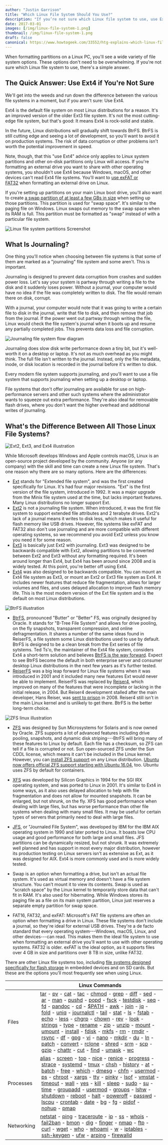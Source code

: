 ```yaml
---
author: "Justin Garrison"
title: "Which Linux File System Should You Use?"
description: "If you’re not sure which Linux file system to use, use Ext4"
date: 2017-03-01
images: [/img/linux-file-system-1.png]
thumbnail: /img/linux-file-system-1.png
draft: false
canonical: https://www.howtogeek.com/33552/htg-explains-which-linux-file-system-should-you-choose/
---
```


When formatting partitions on a Linux PC, you'll see a wide variety of file system options. These options don't need to be overwhelming. If you're not sure which Linux file system to use, there's a simple answer.

## The Quick Answer: Use Ext4 if You're Not Sure

We'll get into the weeds and run down the difference between the various file systems in a moment, but if you aren't sure: Use Ext4.

Ext4 is the default file system on most Linux distributions for a reason. It's an improved version of the older Ext3 file system. It's not the most cutting-edge file system, but that's good: It means Ext4 is rock-solid and stable.

In the future, Linux distributions will gradually shift towards BtrFS. BtrFS is still cutting edge and seeing a lot of development, so you'll want to avoid it on production systems. The risk of data corruption or other problems isn't worth the potential improvement in speed.

Note, though, that this "use Ext4" advice only applies to Linux system partitions and other on-disk partitions only Linux will access. If you're formatting an external drive you want to share with other operating systems, you shouldn't use Ext4 because Windows, macOS, and other devices can't read Ext4 file systems. You'll want to [use exFAT or FAT32](https://www.howtogeek.com/235596/whats-the-difference-between-fat32-exfat-and-ntfs/) when formatting an external drive on Linux.

If you're setting up partitions on your main Linux boot drive, you'll also want to create [a swap partition of at least a few GBs in size](https://www.howtogeek.com/196238/how-big-should-your-page-file-or-swap-partition-be/) when setting up those partitions. This partition is used for "swap space". It's similar to the paging file on Windows. Linux swaps out memory to the swap space when its RAM is full. This partition must be formatted as "swap" instead of with a particular file system.

![Linux file system partitions Screenshot](/img/linux-file-system-2.png)

## What Is Journaling?

One thing you'll notice when choosing between file systems is that some of them are marked as a "journaling" file system and some aren't. This is important.

Journaling is designed to prevent data corruption from crashes and sudden power loss. Let's say your system is partway through writing a file to the disk and it suddenly loses power. Without a journal, your computer would have no idea if the file was completely written to disk. The file would remain there on disk, corrupt.

With a journal, your computer would note that it was going to write a certain file to disk in the journal, write that file to disk, and then remove that job from the journal. If the power went out partway through writing the file, Linux would check the file system's journal when it boots up and resume any partially completed jobs. This prevents data loss and file corruption.

![Journaling file system flow diagram](/img/linux-file-system-6.png)

Journaling does slow disk write performance down a tiny bit, but it's well-worth it on a desktop or laptop. It's not as much overhead as you might think. The full file isn't written to the journal. Instead, only the file metadata, inode, or disk location is recorded in the journal before it's written to disk.

Every modern file system supports journaling, and you'll want to use a file system that supports journaling when setting up a desktop or laptop.

File systems that don't offer journaling are available for use on high-performance servers and other such systems where the administrator wants to squeeze out extra performance. They're also ideal for removable flash drives, where you don't want the higher overhead and additional writes of journaling.

## What's the Difference Between All Those Linux File Systems?

![Ext2, Ext3, and Ext4 illustration](/img/linux-file-system-5.png)

While Microsoft develops Windows and Apple controls macOS, Linux is an open-source project developed by the community. Anyone (or any company) with the skill and time can create a new Linux file system. That's one reason why there are so many options. Here are the differences:

- [Ext](https://en.wikipedia.org/wiki/Extended_file_system) stands for "Extended file system", and was the first created specifically for Linux. It's had four major revisions. "Ext" is the first version of the file system, introduced in 1992. It was a major upgrade from the Minix file system used at the time, but lacks important features. Many Linux distributions no longer support Ext.
- [Ext2](https://en.wikipedia.org/wiki/Ext2) is not a journaling file system. When introduced, it was the first file system to support extended file attributes and 2 terabyte drives. Ext2's lack of a journal means it writes to disk less, which makes it useful for flash memory like USB drives. However, file systems like exFAT and FAT32 also don't use journaling and are more compatible with different operating systems, so we recommend you avoid Ext2 unless you know you need it for some reason.
- [Ext3](https://en.wikipedia.org/wiki/Ext3) is basically just Ext2 with journaling. Ext3 was designed to be backwards compatible with Ext2, allowing partitions to be converted between Ext2 and Ext3 without any formatting required. It's been around longer than Ext4, but Ext4 has been around since 2008 and is widely tested. At this point, you're better off using Ext4.
- [Ext4](https://en.wikipedia.org/wiki/Ext4) was also designed to be backwards compatible. You can mount an Ext4 file system as Ext3, or mount an Ext2 or Ext3 file system as Ext4. It includes newer features that reduce file fragmentation, allows for larger volumes and files, and uses delayed allocation to improve flash memory life. This is the most modern version of the Ext file system and is the default on most Linux distributions.

![BtrFS illustration](/img/linux-file-system-4.png)

- [BtrFS](https://en.wikipedia.org/wiki/Btrfs), pronounced "Butter" or "Better" FS, was originally designed by Oracle. It stands for "B-Tree File System" and allows for drive pooling, on the fly snapshots, transparent compression, and online defragmentation. It shares a number of the same ideas found in ReiserFS, a file system some Linux distributions used to use by default. BtrFS is designed to be a clean break from the Ext series of file sytstems. Ted Ts'o, the maintainer of the Ext4 file system, considers Ext4 a short-term solution and believes [BtrFS is the way forward](https://arstechnica.com/information-technology/2009/04/linux-collaboration-summit-the-kernel-panel/). Expect to see BtrFS become the default in both enterprise server and consumer desktop Linux distributions in the next few years as it's further tested.
- [ReiserFS](https://en.wikipedia.org/wiki/ReiserFS) was a big leap forward for Linux file systems when it was introduced in 2001 and it included many new features Ext would never be able to implement. ReiserFS was replaced by [Reiser4](https://en.wikipedia.org/wiki/Reiser4), which improved on many of the features that were incomplete or lacking in the initial release, in 2004. But Reiser4 development stalled after the main developer, Hans Reiser, was [sent to prison](https://www.sfgate.com/bayarea/article/Reiser-confesses-to-strangling-estranged-wife-3197731.php) in 2008. Reiser4 still isn't in the main Linux kernel and is unlikely to get there. BtrFS is the better long-term choice.

![ZFS linux illustration](/img/linux-file-system-3.png)

- [ZFS](https://en.wikipedia.org/wiki/ZFS) was designed by Sun Microsystems for Solaris and is now owned by Oracle. ZFS supports a lot of advanced features including drive pooling, snapshots, and dynamic disk striping---BtrFS will bring many of these features to Linux by default. Each file has a checksum, so ZFS can tell if a file is corrupted or not. Sun open-sourced ZFS under the Sun CDDL license, which means it can't be included in the Linux kernel. However, you can [install ZFS support](https://zfsonlinux.org/) on any Linux distribution. [Ubuntu now offers official ZFS support starting with Ubuntu 16.04](https://www.howtogeek.com/272220/how-to-install-and-use-zfs-on-ubuntu-and-why-youd-want-to/), too. Ubuntu uses ZFS by default for containers.
- [XFS](https://en.wikipedia.org/wiki/XFS) was developed by Silicon Graphics in 1994 for the SGI IRX operating system, and was ported to Linux in 2001. It's similar to Ext4 in some ways, as it also uses delayed allocation to help with file fragmentation and does not allow for mounted snapshots. It can be enlarged, but not shrunk, on the fly. XFS has good performance when dealing with large files, but has worse performance than other file systems when dealing with many small files. It may be useful for certain types of servers that primarily need to deal with large files.
- [JFS](https://en.wikipedia.org/wiki/JFS_file_system), or "Journaled File System", was developed by IBM for the IBM AIX operating system in 1990 and later ported to Linux. It boasts low CPU usage and good performance for both large and small files. JFS partitions can be dynamically resized, but not shrunk. It was extremely well planned and has support in most every major distribution, however its production testing on Linux servers isn't as extensive as Ext, as it was designed for AIX. Ext4 is more commonly used and is more widely tested.
- Swap is an option when formatting a drive, but isn't an actual file system. It's used as virtual memory and doesn't have a file system structure. You can't mount it to view its contents. Swap is used as "scratch space" by the Linux kernel to temporarily store data that can't fit in RAM. It's also used for hibernating. While Windows stores its paging file as a file on its main system partition, Linux just reserves a separate empty partition for swap space.

- FAT16, FAT32, and exFAT: Microsoft's FAT file systems are often an option when formatting a drive in Linux. These file systems don't include a journal, so they're ideal for external USB drives. They're a de facto standard that every operating system---Windows, macOS, Linux, and other devices---can read. This makes them the ideal file system to use when formatting an external drive you'll want to use with other operating systems. FAT32 is older. exFAT is the ideal option, as it supports files over 4 GB in size and partitions over 8 TB in size, unlike FAT32.

There are other Linux file systems too, including [file systems designed specifically for flash storage](https://en.wikipedia.org/wiki/Flash_file_system#Linux_flash_filesystems) in embedded devices and on SD cards. But these are the options you'll most frequently see when using Linux.

|            | Linux Commands                                                                                                                                                                                                                                                                                                                                                                                                                                                                                                                                                                                                                                                                                                                                                                                                                                                                                                                                                                                                                                                                                                                                                                                                                                                                                                                                                                                                                                                                                                                                                                                                                                                                                                                                                                                                                                                                                                                                                                                                                                                                                                                                                                                                                                                                                                                                                                                                                                                                                                                                                                                                                                                                                                                                                                                                                                                                                                                                                                                                                                                                                                                                                                                                                                                                                                                                                                                                                                                                                                                                                                                                                                                                                                                                                                                                                                                                                                                                                                                                                                                                                                                                                                                                                                                                                                                                                                                                                                                                                                                                                                                                                                                                                                                                                                                                                                                                                                                                                                                                                                                                                                                                                                                                                                                                                                                                                                                                                                                                                                                                                                                                                                                                                                                                                                                                                                                                                                                                                                                                                                                                                               |
| ---------- | ------------------------------------------------------------------------------------------------------------------------------------------------------------------------------------------------------------------------------------------------------------------------------------------------------------------------------------------------------------------------------------------------------------------------------------------------------------------------------------------------------------------------------------------------------------------------------------------------------------------------------------------------------------------------------------------------------------------------------------------------------------------------------------------------------------------------------------------------------------------------------------------------------------------------------------------------------------------------------------------------------------------------------------------------------------------------------------------------------------------------------------------------------------------------------------------------------------------------------------------------------------------------------------------------------------------------------------------------------------------------------------------------------------------------------------------------------------------------------------------------------------------------------------------------------------------------------------------------------------------------------------------------------------------------------------------------------------------------------------------------------------------------------------------------------------------------------------------------------------------------------------------------------------------------------------------------------------------------------------------------------------------------------------------------------------------------------------------------------------------------------------------------------------------------------------------------------------------------------------------------------------------------------------------------------------------------------------------------------------------------------------------------------------------------------------------------------------------------------------------------------------------------------------------------------------------------------------------------------------------------------------------------------------------------------------------------------------------------------------------------------------------------------------------------------------------------------------------------------------------------------------------------------------------------------------------------------------------------------------------------------------------------------------------------------------------------------------------------------------------------------------------------------------------------------------------------------------------------------------------------------------------------------------------------------------------------------------------------------------------------------------------------------------------------------------------------------------------------------------------------------------------------------------------------------------------------------------------------------------------------------------------------------------------------------------------------------------------------------------------------------------------------------------------------------------------------------------------------------------------------------------------------------------------------------------------------------------------------------------------------------------------------------------------------------------------------------------------------------------------------------------------------------------------------------------------------------------------------------------------------------------------------------------------------------------------------------------------------------------------------------------------------------------------------------------------------------------------------------------------------------------------------------------------------------------------------------------------------------------------------------------------------------------------------------------------------------------------------------------------------------------------------------------------------------------------------------------------------------------------------------------------------------------------------------------------------------------------------------------------------------------------------------------------------------------------------------------------------------------------------------------------------------------------------------------------------------------------------------------------------------------------------------------------------------------------------------------------------------------------------------------------------------------------------------------------------------------------------------------------------------------------------------------------------------------------------------------------------------------------------------------------------------------------------------------------------------------------------------------------------------------------------------------------------------------------------------------------------------------------------------------------------------------------------------------------------------------------------------------------------------------------------------------------------------------------------------------------------------------ |
| Files      | [tar](https://www.howtogeek.com/248780/how-to-compress-and-extract-files-using-the-tar-command-on-linux/) - [pv](https://www.howtogeek.com/428654/how-to-monitor-the-progress-of-linux-commands-with-pv-and-progress/) - [cat](https://www.howtogeek.com/278599/how-to-combine-text-files-using-the-cat-command-in-linux/) - [tac](https://www.howtogeek.com/424234/how-to-use-the-linux-cat-and-tac-commands/) - [chmod](https://www.howtogeek.com/437958/how-to-use-the-chmod-command-on-linux/) - [grep](https://www.howtogeek.com/496056/how-to-use-the-grep-command-on-linux/) - [diff](https://www.howtogeek.com/410532/how-to-compare-two-text-files-in-the-linux-terminal/) - [sed](https://www.howtogeek.com/666395/how-to-use-the-sed-command-on-linux/) - [ar](https://www.howtogeek.com/427086/how-to-use-linuxs-ar-command-to-create-static-libraries/) - [man](https://www.howtogeek.com/663440/how-to-use-linuxs-man-command-hidden-secrets-and-basics/) - [pushd](https://www.howtogeek.com/659146/how-to-use-pushd-and-popd-on-linux/) - [popd](https://www.howtogeek.com/659146/how-to-use-pushd-and-popd-on-linux/) - [fsck](https://www.howtogeek.com/745921/how-to-use-the-fsck-command-on-linux/) - [testdisk](https://www.howtogeek.com/700310/how-to-recover-deleted-files-on-linux-with-testdisk/) - [seq](https://www.howtogeek.com/693549/how-to-use-the-seq-command-on-linux/) - [fd](https://www.howtogeek.com/682244/how-to-use-the-fd-command-on-linux/) - [pandoc](https://www.howtogeek.com/678022/how-to-use-pandoc-to-convert-files-on-the-linux-command-line/) - [cd](https://www.howtogeek.com/666127/how-to-use-the-cd-command-on-linux/) - [$PATH](https://www.howtogeek.com/658904/how-to-add-a-directory-to-your-path-in-linux/) - [awk](https://www.howtogeek.com/562941/how-to-use-the-awk-command-on-linux/) - [join](https://www.howtogeek.com/542677/how-to-use-the-join-command-on-linux/) - [jq](https://www.howtogeek.com/529219/how-to-parse-json-files-on-the-linux-command-line-with-jq/) - [fold](https://www.howtogeek.com/538778/how-to-use-the-fold-command-on-linux/) - [uniq](https://www.howtogeek.com/533406/how-to-use-the-uniq-command-on-linux/) - [journalctl](https://www.howtogeek.com/499623/how-to-use-journalctl-to-read-linux-system-logs/) - [tail](https://www.howtogeek.com/481766/how-to-use-the-tail-command-on-linux/) - [stat](https://www.howtogeek.com/451022/how-to-use-the-stat-command-on-linux/) - [ls](https://www.howtogeek.com/448446/how-to-use-the-ls-command-on-linux/) - [fstab](https://www.howtogeek.com/444814/how-to-write-an-fstab-file-on-linux/) - [echo](https://www.howtogeek.com/446071/how-to-use-the-echo-command-on-linux/) - [less](https://www.howtogeek.com/444233/how-to-use-the-less-command-on-linux/) - [chgrp](https://www.howtogeek.com/439500/how-to-use-the-chgrp-command-on-linux/) - [chown](https://www.howtogeek.com/438435/how-to-use-the-chown-command-on-linux/) - [rev](https://www.howtogeek.com/434180/how-to-use-the-rev-command-on-linux/) - [look](https://www.howtogeek.com/428742/how-to-use-the-look-command-on-linux/) - [strings](https://www.howtogeek.com/427805/how-to-use-the-strings-command-on-linux/) - [type](https://www.howtogeek.com/426014/how-to-use-the-linux-type-command/) - [rename](https://www.howtogeek.com/423214/how-to-use-the-rename-command-on-linux/) - [zip](https://www.howtogeek.com/414082/how-to-zip-or-unzip-files-from-the-linux-terminal/) - [unzip](https://www.howtogeek.com/414082/how-to-zip-or-unzip-files-from-the-linux-terminal/) - [mount](https://www.howtogeek.com/414082/how-to-zip-or-unzip-files-from-the-linux-terminal/) - [umount](https://www.howtogeek.com/414082/how-to-zip-or-unzip-files-from-the-linux-terminal/) - [install](https://www.howtogeek.com/411366/how-to-copy-files-with-the-install-command-on-linux/) - [fdisk](https://www.howtogeek.com/106873/how-to-use-fdisk-to-manage-partitions-on-linux/) - [mkfs](https://www.howtogeek.com/443342/how-to-use-the-mkfs-command-on-linux/) - [rm](https://www.howtogeek.com/858815/linux-rm-command/) - [rmdir](https://www.howtogeek.com/409115/how-to-delete-files-and-directories-in-the-linux-terminal/) - [rsync](https://www.howtogeek.com/427480/how-to-back-up-your-linux-system/) - [df](https://www.howtogeek.com/409611/how-to-view-free-disk-space-and-disk-usage-from-the-linux-terminal/) - [gpg](https://www.howtogeek.com/427982/how-to-encrypt-and-decrypt-files-with-gpg-on-linux/) - [vi](https://www.howtogeek.com/102468/a-beginners-guide-to-editing-text-files-with-vi/) - [nano](https://www.howtogeek.com/howto/42980/the-beginners-guide-to-nano-the-linux-command-line-text-editor/) - [mkdir](https://www.howtogeek.com/275069/how-to-create-multiple-subdirectories-with-one-linux-command/) - [du](https://www.howtogeek.com/450366/how-to-get-the-size-of-a-file-or-directory-in-linux/) - [ln](https://www.howtogeek.com/287014/how-to-create-and-use-symbolic-links-aka-symlinks-on-linux/) - [patch](https://www.howtogeek.com/415442/how-to-apply-a-patch-to-a-file-and-create-patches-in-linux/) - [convert](https://www.howtogeek.com/109369/how-to-quickly-resize-convert-modify-images-from-the-linux-terminal/) - [rclone](https://www.howtogeek.com/451262/how-to-use-rclone-to-back-up-to-google-drive-on-linux/) - [shred](https://www.howtogeek.com/425232/how-to-securely-delete-files-on-linux/) - [srm](https://www.howtogeek.com/425232/how-to-securely-delete-files-on-linux/) - [scp](https://www.howtogeek.com/804179/scp-command-linux/) - [gzip](https://www.howtogeek.com/791705/zip-and-unzip-files-with-gzip-on-linux/) - [chattr](https://www.howtogeek.com/790679/how-to-use-the-chattr-command-on-linux/) - [cut](https://www.howtogeek.com/775824/how-to-use-the-linux-cut-command/) - [find](https://www.howtogeek.com/771399/how-to-use-the-find-command-in-linux/) - [umask](https://www.howtogeek.com/812961/umask-linux/) - [wc](https://www.howtogeek.com/812441/wc-command-in-linux/) |
| Processes  | [alias](https://www.howtogeek.com/439736/how-to-create-aliases-and-shell-functions-on-linux/) - [screen](https://www.howtogeek.com/662422/how-to-use-linuxs-screen-command/) - [top](https://www.howtogeek.com/668986/how-to-use-the-linux-top-command-and-understand-its-output/) - [nice](https://www.howtogeek.com/411979/how-to-set-process-priorities-with-the-nice-and-renice-commands-in-linux/) - [renice](https://www.howtogeek.com/411979/how-to-set-process-priorities-with-the-nice-and-renice-commands-in-linux/) - [progress](https://www.howtogeek.com/428654/how-to-monitor-the-progress-of-linux-commands-with-pv-and-progress/) - [strace](https://www.howtogeek.com/732736/how-to-use-strace-to-monitor-linux-system-calls/) - [systemd](https://www.howtogeek.com/687970/how-to-run-a-linux-program-at-startup-with-systemd/) - [tmux](https://www.howtogeek.com/671422/how-to-use-tmux-on-linux-and-why-its-better-than-screen/) - [chsh](https://www.howtogeek.com/669835/how-to-change-your-default-shell-on-linux-with-chsh/) - [history](https://www.howtogeek.com/465243/how-to-use-the-history-command-on-linux/) - [at](https://www.howtogeek.com/451386/how-to-use-at-and-batch-on-linux-to-launch-processes/) - [batch](https://www.howtogeek.com/451386/how-to-use-at-and-batch-on-linux-to-launch-processes/) - [free](https://www.howtogeek.com/456943/how-to-use-the-free-command-on-linux/) - [which](https://www.howtogeek.com/450894/how-to-use-the-which-command-on-linux/) - [dmesg](https://www.howtogeek.com/449335/how-to-use-the-dmesg-command-on-linux/) - [chfn](https://www.howtogeek.com/449160/how-to-change-user-data-with-chfn-and-usermod-on-linux/) - [usermod](https://www.howtogeek.com/449160/how-to-change-user-data-with-chfn-and-usermod-on-linux/) - [ps](https://www.howtogeek.com/448271/how-to-use-the-ps-command-to-monitor-linux-processes/) - [chroot](https://www.howtogeek.com/441534/how-to-use-the-chroot-command-on-linux/) - [xargs](https://www.howtogeek.com/435164/how-to-use-the-xargs-command-on-linux/) - [tty](https://www.howtogeek.com/428174/what-is-a-tty-on-linux-and-how-to-use-the-tty-command/) - [pinky](https://www.howtogeek.com/427004/how-to-use-the-pinky-command-on-linux/) - [lsof](https://www.howtogeek.com/426031/how-to-use-the-linux-lsof-command/) - [vmstat](https://www.howtogeek.com/424334/how-to-use-the-vmstat-command-on-linux/) - [timeout](https://www.howtogeek.com/423286/how-to-use-the-timeout-command-on-linux/) - [wall](https://www.howtogeek.com/415914/how-to-use-the-wall-command-on-linux/) - [yes](https://www.howtogeek.com/415535/how-to-use-the-yes-command-on-linux/) - [kill](https://www.howtogeek.com/413213/how-to-kill-processes-from-the-linux-terminal/) - [sleep](https://www.howtogeek.com/410299/how-to-pause-a-bash-script-with-the-linux-sleep-command/) - [sudo](https://www.howtogeek.com/111479/htg-explains-whats-the-difference-between-sudo-su/) - [su](https://www.howtogeek.com/111479/htg-explains-whats-the-difference-between-sudo-su/) - [time](https://www.howtogeek.com/415977/how-to-use-the-time-command-on-linux/) - [groupadd](https://www.howtogeek.com/50787/add-a-user-to-a-group-or-second-group-on-linux/) - [usermod](https://www.howtogeek.com/50787/add-a-user-to-a-group-or-second-group-on-linux/) - [groups](https://www.howtogeek.com/howto/ubuntu/see-which-groups-your-linux-user-belongs-to/) - [lshw](https://www.howtogeek.com/508993/how-to-check-which-gpu-is-installed-on-linux/) - [shutdown](https://www.howtogeek.com/411925/how-to-reboot-or-shut-down-linux-using-the-command-line/) - [reboot](https://www.howtogeek.com/411925/how-to-reboot-or-shut-down-linux-using-the-command-line/) - [halt](https://www.howtogeek.com/411925/how-to-reboot-or-shut-down-linux-using-the-command-line/) - [poweroff](https://www.howtogeek.com/411925/how-to-reboot-or-shut-down-linux-using-the-command-line/) - [passwd](https://www.howtogeek.com/447443/how-to-change-account-passwords-on-linux/) - [lscpu](https://www.howtogeek.com/198615/how-to-check-if-your-linux-system-is-32-bit-or-64-bit/) - [crontab](https://www.howtogeek.com/101288/how-to-schedule-tasks-on-linux-an-introduction-to-crontab-files/) - [date](https://www.howtogeek.com/410442/how-to-display-the-date-and-time-in-the-linux-terminal-and-use-it-in-bash-scripts/) - [bg](https://www.howtogeek.com/440848/how-to-run-and-control-background-processes-on-linux/) - [fg](https://www.howtogeek.com/440848/how-to-run-and-control-background-processes-on-linux/) - [pidof](https://www.howtogeek.com/846713/find-pid-of-process-linux/) - [nohup](https://www.howtogeek.com/804823/nohup-command-linux/) - [pmap](https://www.howtogeek.com/792783/how-to-use-the-pmap-command-on-linux/)                                                                                                                                                                                                                                                                                                                                                                                                                                                                                                                                                                                                                                                                                                                                                                                                                                                                                                                                                                                                                                                                                                                                                                                                                                                     |
| Networking | [netstat](https://www.howtogeek.com/513003/how-to-use-netstat-on-linux/) - [ping](https://www.howtogeek.com/355664/how-to-use-ping-to-test-your-network/) - [traceroute](https://www.howtogeek.com/657780/how-to-use-the-traceroute-command-on-linux/) - [ip](https://www.howtogeek.com/657911/how-to-use-the-ip-command-on-linux/) - [ss](https://www.howtogeek.com/681468/how-to-use-the-ss-command-on-linux/) - [whois](https://www.howtogeek.com/680086/how-to-use-the-whois-command-on-linux/) - [fail2ban](https://www.howtogeek.com/675010/how-to-secure-your-linux-computer-with-fail2ban/) - [bmon](https://www.howtogeek.com/664589/how-to-use-bmon-to-monitor-network-bandwidth-on-linux/) - [dig](https://www.howtogeek.com/663056/how-to-use-the-dig-command-on-linux/) - [finger](https://www.howtogeek.com/440391/how-to-use-the-finger-command-on-linux/) - [nmap](https://www.howtogeek.com/423709/how-to-see-all-devices-on-your-network-with-nmap-on-linux/) - [ftp](https://www.howtogeek.com/412626/how-to-use-the-ftp-command-on-linux/) - [curl](https://www.howtogeek.com/447033/how-to-use-curl-to-download-files-from-the-linux-command-line/) - [wget](https://www.howtogeek.com/281663/how-to-use-wget-the-ultimate-command-line-downloading-tool/) - [who](https://www.howtogeek.com/410423/how-to-determine-the-current-user-account-in-linux/) - [whoami](https://www.howtogeek.com/410423/how-to-determine-the-current-user-account-in-linux/) - [w](https://www.howtogeek.com/410423/how-to-determine-the-current-user-account-in-linux/) - [iptables](https://www.howtogeek.com/177621/the-beginners-guide-to-iptables-the-linux-firewall/) - [ssh-keygen](https://www.howtogeek.com/424510/how-to-create-and-install-ssh-keys-from-the-linux-shell/) - [ufw](https://www.howtogeek.com/115116/how-to-configure-ubuntus-built-in-firewall/) - [arping](https://www.howtogeek.com/813741/linux-arping-command/) - [firewalld](https://www.howtogeek.com/807545/how-to-get-started-with-firewalld-on-linux/)                                                                                                                                                                                                                                                                                                                                                                                                                                                                                                                                                                                                                                                                                                                                                                                                                                                                                                                                                                                                                                                                                                                                                                                                                                                                                                                                                                                                                                                                                                                                                                                                                                                                                                                                                                                                                                                                                                                                                                                                                                                                                                                                                                                                                                                                                                                                                                                                                                                                                                                                                                                                                                                                                                                                                                                                                                                                                                                                                                                                                                                                                                                                                                                                                                                                                                                                                                                                                                                                                                                                                                                                                                                                                                                                                                                                                                                                                                                                                                                                                                                                 |
